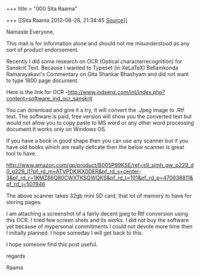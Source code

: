 +++
title = "000 Sita Raama"

+++
[[Sita Raama	2012-06-28, 21:34:45 [Source](https://groups.google.com/g/samskrita/c/lHjCwo_W5XY)]]



Namaste Everyone,

This mail is for information alone and should not me misunderstood as any sort of product endorsement.

  

Recently I did some research on OCR (Optical characterrecognition) for Sanskrit Text. Because I wanted to Typeset (in XeLaTeX) Bellamkonda Ramarayakavi's Commentary on Gita Shankar Bhashyam and did not want to type 1800 page document.

  

Here is the link for OCR -<http://www.indsenz.com/int/index.php?content=software_ind_ocr_sanskrit>

You can download and give it a try, it will convert the .Jpeg image to .Rtf text. The software is paid, free version will show you the converted text but would not allow you to copy paste to MS word or any other word processing document.It works only on Windows OS.

  

If you have a book in good shape then you can use any scanner but if you have old books which are really delicate then the below scanner is great tool to have.

<http://www.amazon.com/gp/product/B005P99KSE/ref=s9_simh_gw_p229_d0_g229_i1?pf_rd_m=ATVPDKIKX0DER&pf_rd_s=center-3&pf_rd_r=1KMZ86Q80CWXTKSQWQKS&pf_rd_t=101&pf_rd_p=470938811&pf_rd_i=507846>

  

The above scanner takes 32gb mini SD card, that lot of memory to have for storing pages.

  

I am attaching a screenshot of a fairly decent jpeg to Rtf conversion using this OCR. I tried few screen shots and its works. I did not buy the software yet because of mypersonal commitments I could not devote more time then I initially planned. I hope someday I will get back to this.

  

I hope someone find this post useful.

  

regards

Raama

  

